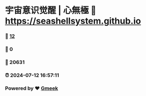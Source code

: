 # 宇宙意识觉醒 | 心無極 :link: https://seashellsystem.github.io 
### :page_facing_up: [12](https://seashellsystem.github.io/tag.html) 
### :speech_balloon: 0 
### :hibiscus: 20631 
### :alarm_clock: 2024-07-12 16:57:11 
### Powered by :heart: [Gmeek](https://github.com/Meekdai/Gmeek)
